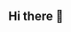 ## Hi there 👋

<!--
**MrHuffPuff/MrHuffPuff** is a ✨ _special_ ✨ repository because its `README.md` (this file) appears on your GitHub profile.

- 🔭 I’m currently working on 😣
- 🌱 I’m currently learning 😬
- 👯 I’m looking to collaborate on 😎
- 🤔 I’m looking for help with 🙄
- 💬 Ask me about 👹
- 📫 How to reach me: 🧐
- 😄 Pronouns: 🦾
- ⚡ Fun fact: 🐫
-->
